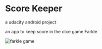 # Score Keeper
a udacity android project

an app to keep score in the dice game Farkle

![farkle game](https://user-images.githubusercontent.com/16841620/40665289-d968fb2c-632a-11e8-8eec-60c00a447f31.png)
